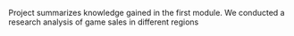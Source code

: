 Project summarizes knowledge gained in the first module. We conducted a research analysis of game sales in different regions
